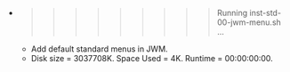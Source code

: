 * >>>>>>>>> Running inst-std-00-jwm-menu.sh ...
  * Add default standard menus in JWM.
  * Disk size = 3037708K. Space Used = 4K. Runtime = 00:00:00:00.
